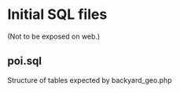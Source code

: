 Initial SQL files
===================
(Not to be exposed on web.)


poi.sql
-------
Structure of tables expected by backyard_geo.php